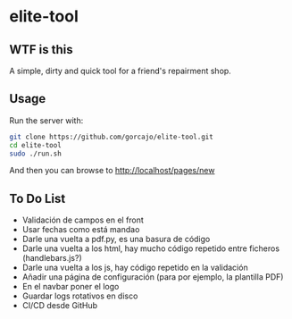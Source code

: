 # elite-tool

## WTF is this

A simple, dirty and quick tool for a friend's repairment shop.

## Usage

Run the server with:

```bash
git clone https://github.com/gorcajo/elite-tool.git
cd elite-tool
sudo ./run.sh
```

And then you can browse to <http://localhost/pages/new>

## To Do List

- Validación de campos en el front
- Usar fechas como está mandao
- Darle una vuelta a pdf.py, es una basura de código
- Darle una vuelta a los html, hay mucho código repetido entre ficheros (handlebars.js?)
- Darle una vuelta a los js, hay código repetido en la validación
- Añadir una página de configuración (para por ejemplo, la plantilla PDF)
- En el navbar poner el logo
- Guardar logs rotativos en disco
- CI/CD desde GitHub
